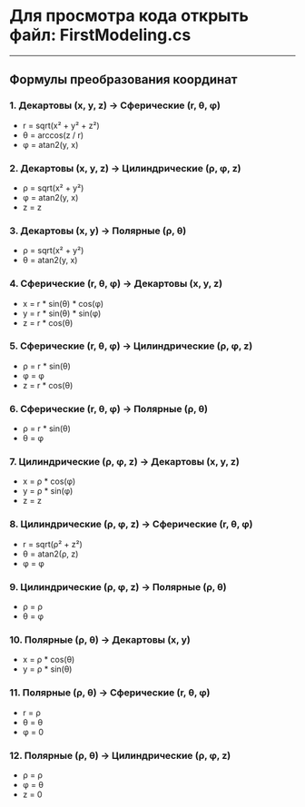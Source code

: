 # Для просмотра кода открыть файл: FirstModeling.cs
---

## Формулы преобразования координат

### 1. Декартовы (x, y, z) → Сферические (r, θ, φ)

- r = sqrt(x² + y² + z²)
- θ = arccos(z / r)
- φ = atan2(y, x)

### 2. Декартовы (x, y, z) → Цилиндрические (ρ, φ, z)

- ρ = sqrt(x² + y²)
- φ = atan2(y, x)
- z = z

### 3. Декартовы (x, y) → Полярные (ρ, θ)

- ρ = sqrt(x² + y²)
- θ = atan2(y, x)

### 4. Сферические (r, θ, φ) → Декартовы (x, y, z)

- x = r * sin(θ) * cos(φ)
- y = r * sin(θ) * sin(φ)
- z = r * cos(θ)

### 5. Сферические (r, θ, φ) → Цилиндрические (ρ, φ, z)

- ρ = r * sin(θ)
- φ = φ
- z = r * cos(θ)

### 6. Сферические (r, θ, φ) → Полярные (ρ, θ)

- ρ = r * sin(θ)
- θ = φ

### 7. Цилиндрические (ρ, φ, z) → Декартовы (x, y, z)

- x = ρ * cos(φ)
- y = ρ * sin(φ)
- z = z

### 8. Цилиндрические (ρ, φ, z) → Сферические (r, θ, φ)

- r = sqrt(ρ² + z²)
- θ = atan2(ρ, z)
- φ = φ

### 9. Цилиндрические (ρ, φ, z) → Полярные (ρ, θ)

- ρ = ρ
- θ = φ

### 10. Полярные (ρ, θ) → Декартовы (x, y)

- x = ρ * cos(θ)
- y = ρ * sin(θ)

### 11. Полярные (ρ, θ) → Сферические (r, θ, φ)

- r = ρ
- θ = θ
- φ = 0

### 12. Полярные (ρ, θ) → Цилиндрические (ρ, φ, z)

- ρ = ρ
- φ = θ
- z = 0
